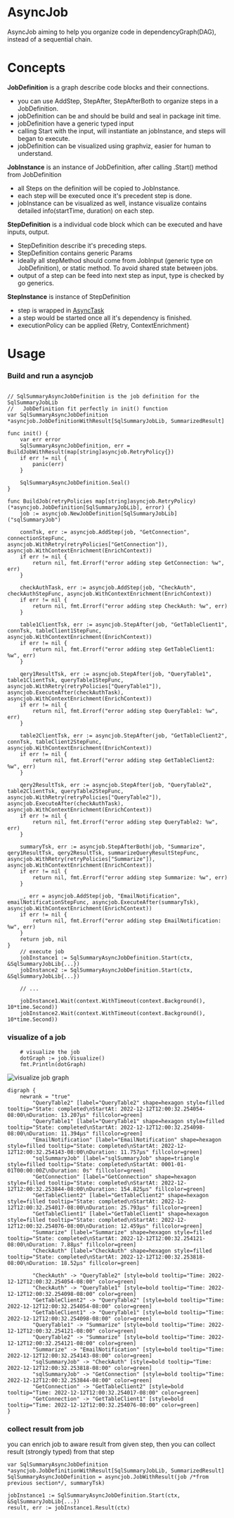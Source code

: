 # AsyncJob

AsyncJob aiming to help you organize code in dependencyGraph(DAG), instead of a sequential chain.

# Concepts
**JobDefinition** is a graph describe code blocks and their connections.
- you can use AddStep, StepAfter, StepAfterBoth to organize steps in a JobDefinition.
- jobDefinition can be and should be build and seal in package init time.
- jobDefinition have a generic typed input
- calling Start with the input, will instantiate an jobInstance, and steps will began to execute.
- jobDefinition can be visualized using graphviz, easier for human to understand.

**JobInstance** is an instance of JobDefinition, after calling .Start() method from JobDefinition
- all Steps on the definition will be copied to JobInstance.
- each step will be executed once it's precedent step is done.
- jobInstance can be visualized as well, instance visualize contains detailed info(startTime, duration) on each step.

**StepDefinition** is a individual code block which can be executed and have inputs, output.
- StepDefinition describe it's preceding steps.
- StepDefinition contains generic Params
- ideally all stepMethod should come from JobInput (generic type on JobDefinition), or static method. To avoid shared state between jobs.
- output of a step can be feed into next step as input, type is checked by go generics.

**StepInstance** is instance of StepDefinition
- step is wrapped in [AsyncTask](https://github.com/Azure/go-asynctask)
- a step would be started once all it's dependency is finished.
- executionPolicy can be applied {Retry, ContextEnrichment}

# Usage

### Build and run a asyncjob
```golang

// SqlSummaryAsyncJobDefinition is the job definition for the SqlSummaryJobLib
//   JobDefinition fit perfectly in init() function
var SqlSummaryAsyncJobDefinition *asyncjob.JobDefinitionWithResult[SqlSummaryJobLib, SummarizedResult]

func init() {
	var err error
	SqlSummaryAsyncJobDefinition, err = BuildJobWithResult(map[string]asyncjob.RetryPolicy{})
	if err != nil {
		panic(err)
	}

	SqlSummaryAsyncJobDefinition.Seal()
}

func BuildJob(retryPolicies map[string]asyncjob.RetryPolicy) (*asyncjob.JobDefinition[SqlSummaryJobLib], error) {
	job := asyncjob.NewJobDefinition[SqlSummaryJobLib]("sqlSummaryJob")

	connTsk, err := asyncjob.AddStep(job, "GetConnection", connectionStepFunc, asyncjob.WithRetry(retryPolicies["GetConnection"]), asyncjob.WithContextEnrichment(EnrichContext))
	if err != nil {
		return nil, fmt.Errorf("error adding step GetConnection: %w", err)
	}

	checkAuthTask, err := asyncjob.AddStep(job, "CheckAuth", checkAuthStepFunc, asyncjob.WithContextEnrichment(EnrichContext))
	if err != nil {
		return nil, fmt.Errorf("error adding step CheckAuth: %w", err)
	}

	table1ClientTsk, err := asyncjob.StepAfter(job, "GetTableClient1", connTsk, tableClient1StepFunc, asyncjob.WithContextEnrichment(EnrichContext))
	if err != nil {
		return nil, fmt.Errorf("error adding step GetTableClient1: %w", err)
	}

	qery1ResultTsk, err := asyncjob.StepAfter(job, "QueryTable1", table1ClientTsk, queryTable1StepFunc, asyncjob.WithRetry(retryPolicies["QueryTable1"]), asyncjob.ExecuteAfter(checkAuthTask), asyncjob.WithContextEnrichment(EnrichContext))
	if err != nil {
		return nil, fmt.Errorf("error adding step QueryTable1: %w", err)
	}

	table2ClientTsk, err := asyncjob.StepAfter(job, "GetTableClient2", connTsk, tableClient2StepFunc, asyncjob.WithContextEnrichment(EnrichContext))
	if err != nil {
		return nil, fmt.Errorf("error adding step GetTableClient2: %w", err)
	}

	qery2ResultTsk, err := asyncjob.StepAfter(job, "QueryTable2", table2ClientTsk, queryTable2StepFunc, asyncjob.WithRetry(retryPolicies["QueryTable2"]), asyncjob.ExecuteAfter(checkAuthTask), asyncjob.WithContextEnrichment(EnrichContext))
	if err != nil {
		return nil, fmt.Errorf("error adding step QueryTable2: %w", err)
	}

	summaryTsk, err := asyncjob.StepAfterBoth(job, "Summarize", qery1ResultTsk, qery2ResultTsk, summarizeQueryResultStepFunc, asyncjob.WithRetry(retryPolicies["Summarize"]), asyncjob.WithContextEnrichment(EnrichContext))
	if err != nil {
		return nil, fmt.Errorf("error adding step Summarize: %w", err)
	}

	_, err = asyncjob.AddStep(job, "EmailNotification", emailNotificationStepFunc, asyncjob.ExecuteAfter(summaryTsk), asyncjob.WithContextEnrichment(EnrichContext))
	if err != nil {
		return nil, fmt.Errorf("error adding step EmailNotification: %w", err)
	}
	return job, nil
}
	// execute job
	jobInstance1 := SqlSummaryAsyncJobDefinition.Start(ctx, &SqlSummaryJobLib{...})
	jobInstance2 := SqlSummaryAsyncJobDefinition.Start(ctx, &SqlSummaryJobLib{...})

    // ...

	jobInstance1.Wait(context.WithTimeout(context.Background(), 10*time.Second))
	jobInstance2.Wait(context.WithTimeout(context.Background(), 10*time.Second))
```

### visualize of a job
```
	# visualize the job
	dotGraph := job.Visualize()
	fmt.Println(dotGraph)
```

![visualize job graph](media/asyncjob.svg)

```
digraph {
	newrank = "true"
		"QueryTable2" [label="QueryTable2" shape=hexagon style=filled tooltip="State: completed\nStartAt: 2022-12-12T12:00:32.254054-08:00\nDuration: 13.207µs" fillcolor=green] 
		"QueryTable1" [label="QueryTable1" shape=hexagon style=filled tooltip="State: completed\nStartAt: 2022-12-12T12:00:32.254098-08:00\nDuration: 11.394µs" fillcolor=green] 
		"EmailNotification" [label="EmailNotification" shape=hexagon style=filled tooltip="State: completed\nStartAt: 2022-12-12T12:00:32.254143-08:00\nDuration: 11.757µs" fillcolor=green] 
		"sqlSummaryJob" [label="sqlSummaryJob" shape=triangle style=filled tooltip="State: completed\nStartAt: 0001-01-01T00:00:00Z\nDuration: 0s" fillcolor=green] 
		"GetConnection" [label="GetConnection" shape=hexagon style=filled tooltip="State: completed\nStartAt: 2022-12-12T12:00:32.253844-08:00\nDuration: 154.825µs" fillcolor=green] 
		"GetTableClient2" [label="GetTableClient2" shape=hexagon style=filled tooltip="State: completed\nStartAt: 2022-12-12T12:00:32.254017-08:00\nDuration: 25.793µs" fillcolor=green] 
		"GetTableClient1" [label="GetTableClient1" shape=hexagon style=filled tooltip="State: completed\nStartAt: 2022-12-12T12:00:32.254076-08:00\nDuration: 12.459µs" fillcolor=green] 
		"Summarize" [label="Summarize" shape=hexagon style=filled tooltip="State: completed\nStartAt: 2022-12-12T12:00:32.254121-08:00\nDuration: 7.88µs" fillcolor=green] 
		"CheckAuth" [label="CheckAuth" shape=hexagon style=filled tooltip="State: completed\nStartAt: 2022-12-12T12:00:32.253818-08:00\nDuration: 18.52µs" fillcolor=green] 

		"CheckAuth" -> "QueryTable2" [style=bold tooltip="Time: 2022-12-12T12:00:32.254054-08:00" color=green] 
		"CheckAuth" -> "QueryTable1" [style=bold tooltip="Time: 2022-12-12T12:00:32.254098-08:00" color=green] 
		"GetTableClient2" -> "QueryTable2" [style=bold tooltip="Time: 2022-12-12T12:00:32.254054-08:00" color=green] 
		"GetTableClient1" -> "QueryTable1" [style=bold tooltip="Time: 2022-12-12T12:00:32.254098-08:00" color=green] 
		"QueryTable1" -> "Summarize" [style=bold tooltip="Time: 2022-12-12T12:00:32.254121-08:00" color=green] 
		"QueryTable2" -> "Summarize" [style=bold tooltip="Time: 2022-12-12T12:00:32.254121-08:00" color=green] 
		"Summarize" -> "EmailNotification" [style=bold tooltip="Time: 2022-12-12T12:00:32.254143-08:00" color=green] 
		"sqlSummaryJob" -> "CheckAuth" [style=bold tooltip="Time: 2022-12-12T12:00:32.253818-08:00" color=green] 
		"sqlSummaryJob" -> "GetConnection" [style=bold tooltip="Time: 2022-12-12T12:00:32.253844-08:00" color=green] 
		"GetConnection" -> "GetTableClient2" [style=bold tooltip="Time: 2022-12-12T12:00:32.254017-08:00" color=green] 
		"GetConnection" -> "GetTableClient1" [style=bold tooltip="Time: 2022-12-12T12:00:32.254076-08:00" color=green] 
}
```

### collect result from job
you can enrich job to aware result from given step, then you can collect result (strongly typed) from that step

```
var SqlSummaryAsyncJobDefinition *asyncjob.JobDefinitionWithResult[SqlSummaryJobLib, SummarizedResult]
SqlSummaryAsyncJobDefinition = asyncjob.JobWithResult(job /*from previous section*/, summaryTsk)

jobInstance1 := SqlSummaryAsyncJobDefinition.Start(ctx, &SqlSummaryJobLib{...})
result, err := jobInstance1.Result(ctx)
```